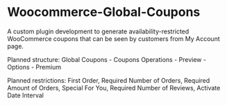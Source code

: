 # Woocommerce-Global-Coupons

A custom plugin development to generate availability-restricted WooCommerce coupons that can be seen by customers from My Account page.

Planned structure: Global Coupons - Coupons Operations - Preview - Options - Premium

Planned restrictions: First Order, Required Number of Orders, Required Amount of Orders, Special For You, Required Number of Reviews, Activate Date Interval

